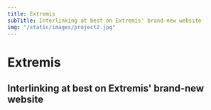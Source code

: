 ```yaml
---
title: Extremis
subTitle: Interlinking at best on Extremis' brand-new website
img: "/static/images/project2.jpg"
---
```

# Extremis
## Interlinking at best on Extremis' brand-new website